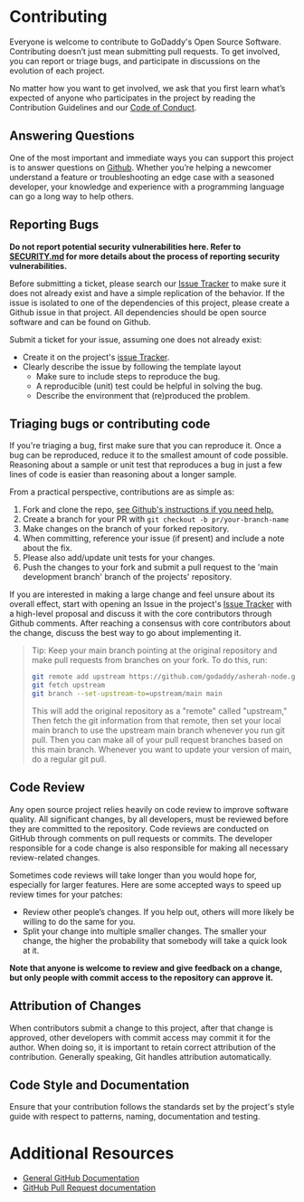 # Contributing

Everyone is welcome to contribute to GoDaddy's Open Source Software.
Contributing doesn’t just mean submitting pull requests. To get involved,
you can report or triage bugs, and participate in discussions on the
evolution of each project.

No matter how you want to get involved, we ask that you first learn what’s
expected of anyone who participates in the project by reading the Contribution
Guidelines and our [Code of Conduct][coc].

## Answering Questions

One of the most important and immediate ways you can support this project is
to answer questions on [Github][issues]. Whether you’re
helping a newcomer understand a feature or troubleshooting an edge case with a
seasoned developer, your knowledge and experience with a programming language
can go a long way to help others.

## Reporting Bugs

**Do not report potential security vulnerabilities here. Refer to
[SECURITY.md](./SECURITY.md) for more details about the process of reporting
security vulnerabilities.**

Before submitting a ticket, please search our [Issue Tracker][issues] to make
sure it does not already exist and have a simple replication of the behavior. If
the issue is isolated to one of the dependencies of this project, please create
a Github issue in that project. All dependencies should be open source software
and can be found on Github.

Submit a ticket for your issue, assuming one does not already exist:

- Create it on the project's [issue Tracker][issues].
- Clearly describe the issue by following the template layout
  - Make sure to include steps to reproduce the bug.
  - A reproducible (unit) test could be helpful in solving the bug.
  - Describe the environment that (re)produced the problem.

## Triaging bugs or contributing code

If you're triaging a bug, first make sure that you can reproduce it. Once a bug
can be reproduced, reduce it to the smallest amount of code possible. Reasoning
about a sample or unit test that reproduces a bug in just a few lines of code
is easier than reasoning about a longer sample.

From a practical perspective, contributions are as simple as:

1. Fork and clone the repo, [see Github's instructions if you need help.][fork]
1. Create a branch for your PR with `git checkout -b pr/your-branch-name`
1. Make changes on the branch of your forked repository.
1. When committing, reference your issue (if present) and include a note about
  the fix.
1. Please also add/update unit tests for your changes.
1. Push the changes to your fork and submit a pull request to the 'main
   development branch' branch of the projects' repository.

If you are interested in making a large change and feel unsure about its overall
effect, start with opening an Issue in the project's [Issue Tracker][issues]
with a high-level proposal and discuss it with the core contributors through
Github comments. After reaching a consensus with core
contributors about the change, discuss the best way to go about implementing it.

> Tip: Keep your main branch pointing at the original repository and make
> pull requests from branches on your fork. To do this, run:
>
>   ```sh
> git remote add upstream https://github.com/godaddy/asherah-node.git
> git fetch upstream
> git branch --set-upstream-to=upstream/main main
>   ```
>
> This will add the original repository as a "remote" called "upstream," Then
> fetch the git information from that remote, then set your local main
> branch to use the upstream main branch whenever you run git pull. Then you
> can make all of your pull request branches based on this main branch.
> Whenever you want to update your version of main, do a regular git pull.

## Code Review

Any open source project relies heavily on code review to improve software
quality. All significant changes, by all developers, must be reviewed before
they are committed to the repository. Code reviews are conducted on GitHub
through comments on pull requests or commits. The developer responsible for a
code change is also responsible for making all necessary review-related changes.

Sometimes code reviews will take longer than you would hope for, especially for
larger features. Here are some accepted ways to speed up review times for your
patches:

- Review other people’s changes. If you help out, others will more likely be
willing to do the same for you.
- Split your change into multiple smaller changes. The smaller your change,
the higher the probability that somebody will take a quick look at it.

**Note that anyone is welcome to review and give feedback on a change, but only
people with commit access to the repository can approve it.**

## Attribution of Changes

When contributors submit a change to this project, after that change is
approved, other developers with commit access may commit it for the author. When
doing so, it is important to retain correct attribution of the contribution.
Generally speaking, Git handles attribution automatically.

## Code Style and Documentation

Ensure that your contribution follows the standards set by the project's style
guide with respect to patterns, naming, documentation and testing.

# Additional Resources

- [General GitHub Documentation](https://help.github.com/)
- [GitHub Pull Request documentation](https://help.github.com/send-pull-requests/)

[issues]: https://github.com/godaddy/asherah-node/issues/
[coc]: ./CODE_OF_CONDUCT.md
[fork]: https://help.github.com/en/articles/fork-a-repo

